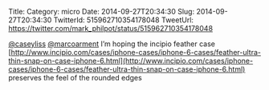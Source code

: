 Title: 
Category: micro
Date: 2014-09-27T20:34:30
Slug: 2014-09-27T20:34:30
TwitterId: 515962710354178048
TweetUrl: https://twitter.com/mark_philpot/status/515962710354178048

[@caseyliss](https://twitter.com/caseyliss) [@marcoarment](https://twitter.com/marcoarment) I’m hoping the incipio feather case [http://www.incipio.com/cases/iphone-cases/iphone-6-cases/feather-ultra-thin-snap-on-case-iphone-6.html](http://www.incipio.com/cases/iphone-cases/iphone-6-cases/feather-ultra-thin-snap-on-case-iphone-6.html) preserves the feel of the rounded edges